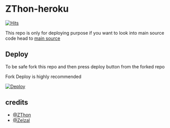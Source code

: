 # ZThon-heroku
[![Hits](https://hits.seeyoufarm.com/api/count/incr/badge.svg?url=https%3A%2F%2Fgithub.com%2Ftgcatub%2Fnekopack&count_bg=%2379C83D&title_bg=%23555555&icon=&icon_color=%23E7E7E7&title=hits&edge_flat=false)](https://github.com/Zilzalll/lite)

This repo is only for deploying purpose if you want to look into main source code head to [main source](https://github.com/Zilzalll/ZThon) 

## Deploy

To be safe fork this repo and then press deploy button from the forked repo 

Fork Deploy is highly recommended

[![Deploy](https://www.herokucdn.com/deploy/button.svg)](https://heroku.com/deploy)

## credits
   - [@ZThon](https://t.me/ZThon)
   - [@Zelzal](https://t.me/zzzzl1l)
